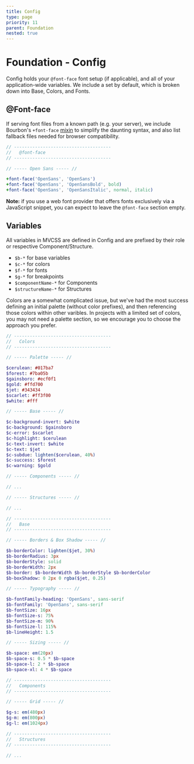 ```yaml
---
title: Config
type: page
priority: 11
parent: Foundation
nested: true
---
```


Foundation - Config
===================

Config holds your `@font-face` font setup (if applicable), and all of your application-wide variables. We include a set by default, which is broken down into Base, Colors, and Fonts.

@Font-face
----------

If serving font files from a known path (e.g. your server), we include Bourbon's `+font-face` [mixin][bourbon-mixin-fontface] to simplify the daunting syntax, and also list fallback files needed for browser compatibility.

```sass
// -------------------------------------
//   @font-face
// -------------------------------------

// ----- Open Sans ----- //

+font-face('OpenSans', 'OpenSans')
+font-face('OpenSans', 'OpenSansBold', bold)
+font-face('OpenSans', 'OpenSansItalic', normal, italic)
```

**Note:** if you use a web font provider that offers fonts exclusively via a JavaScript snippet, you can expect to leave the `@font-face` section empty.

Variables
---------

All variables in MVCSS are defined in Config and are prefixed by their role or respective Component/Structure.

- `$b-*` for base variables
- `$c-*` for colors
- `$f-*` for fonts
- `$g-*` for breakpoints
- `$componentName-*` for Components
- `$structureName-*` for Structures

Colors are a somewhat complicated issue, but we've had the most success defining an initial palette (without color prefixes), and then referencing those colors within other varibles. In projects with a limited set of colors, you may not need a palette section, so we encourage you to choose the approach you prefer.

```sass
// -------------------------------------
//   Colors
// -------------------------------------

// ----- Palette ----- //

$cerulean: #017ba7
$forest: #7ba05b
$gainsboro: #ecf0f1
$gold: #ffd700
$jet: #343434
$scarlet: #ff3f00
$white: #fff

// ----- Base ----- //

$c-background-invert: $white
$c-background: $gainsboro
$c-error: $scarlet
$c-highlight: $cerulean
$c-text-invert: $white
$c-text: $jet
$c-subdue: lighten($cerulean, 40%)
$c-success: $forest
$c-warning: $gold

// ----- Components ----- //

// ...

// ----- Structures ----- //

// ...

// -------------------------------------
//   Base
// -------------------------------------

// ----- Borders & Box Shadow ----- //

$b-borderColor: lighten($jet, 30%)
$b-borderRadius: 3px
$b-borderStyle: solid
$b-borderWidth: 2px
$b-border: $b-borderWidth $b-borderStyle $b-borderColor
$b-boxShadow: 0 2px 0 rgba($jet, 0.25)

// ----- Typography ----- //

$b-fontFamily-heading: 'OpenSans', sans-serif
$b-fontFamily: 'OpenSans', sans-serif
$b-fontSize: 16px
$b-fontSize-s: 75%
$b-fontSize-m: 90%
$b-fontSize-l: 115%
$b-lineHeight: 1.5

// ----- Sizing ----- //

$b-space: em(20px)
$b-space-s: 0.5 * $b-space
$b-space-l: 2 * $b-space
$b-space-xl: 4 * $b-space

// -------------------------------------
//   Components
// -------------------------------------

// ----- Grid ----- //

$g-s: em(480px)
$g-m: em(800px)
$g-l: em(1024px)

// -------------------------------------
//   Structures
// -------------------------------------

// ...
```


[bourbon-mixin-fontface]: https://github.com/thoughtbot/bourbon/blob/master/app/assets/stylesheets/css3/_font-face.scss

